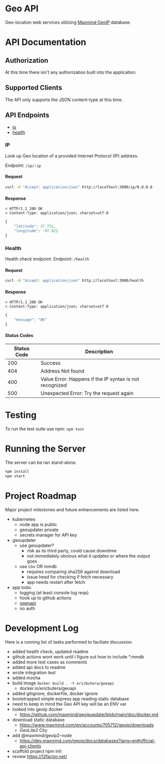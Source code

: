 # Geo API
Geo-location web services utilizing [Maxmind GeoIP](https://www.maxmind.com/) database.

# API Documentation

## Authorization
At this time there isn't any authorization built into the application.

## Supported Clients
The API only supports the JSON content-type at this time.

## API Endpoints
- [ip](#IP)
- [health](#Health)

### IP
Look up Geo location of a provided Internet Protocol (IP) address.

Endpoint: `/ip/:ip`

#### Request
```bash
curl -H "Accept: application/json" http://localhost:3000/ip/8.8.8.8
```

#### Response
```
< HTTP/1.1 200 OK
< Content-Type: application/json; charset=utf-8
```
```js
{
    "latitude": 37.751,
    "longitude": -97.822
}
```

### Health
Health check endpoint.
Endpoint: `/health`

#### Request
```bash
curl -H "Accept: application/json" http://localhost:3000/health
```

#### Response
```
< HTTP/1.1 200 OK
< Content-Type: application/json; charset=utf-8
```
```js
{
    "message": "OK"
}
```

#### Status Codes
| Status Code | Description                                             |
|-------------|---------------------------------------------------------|
| 200         | Success                                                 |
| 404         | Address Not found                                       |
| 400         | Value Error: Happens if the IP syntax is not recognized |
| 500         | Unexpected Error: Try the request again                 |

# Testing
To run the test suite use npm: `npm test`

# Running the Server
The server can be ran stand-alone.
```bash
npm install
npm start
```

# Project Roadmap
Major project milestones and future enhancements are listed here.
- kubernetes
    - node app is public
    - geoupdater private
    - secrets manager for API key
- geoupdater
    - use geoupdater?
        - risk as its third party, could cause downtime
        - not immediately obvious what it updates or where the output goes
    - use csv OR mmdb
        - requires comparing sha256 against download
        - issue head for checking if fetch necessary
        - app needs restart after fetch
- app todo:
    - logging (at least console log reqs)
    - hook up to github actions
    - [openapi](https://github.com/kogosoftwarellc/open-api/tree/master/packages/express-openapi#what-is-openapi)
    - no auth

# Development Log
Here is a running list of tasks performed to faciliate discussion.
- added health check, updated readme
- github actions wont work until i figure out how to include *.mmdb
- added more test cases as comments
- added api docs to readme
- wrote integration test
- added mocha
- build image `docker build . -t ericbutera/geoapi`
    - docker.io/ericbutera/geoapi
- added gitignore, dockerfile, docker ignore
- bootstrapped simple express app reading static database
- need to keep in mind the Geo API key will be an ENV var
- looked into geoip docker
    - https://github.com/maxmind/geoipupdate/blob/main/doc/docker.md
- download static database
    - https://www.maxmind.com/en/accounts/705712/geoip/downloads
    - GeoLite2 City
- add @maxmind/geoip2-node
    - https://dev.maxmind.com/geoip/docs/databases?lang=en#official-api-clients
- scaffold project npm init
- review https://12factor.net/
